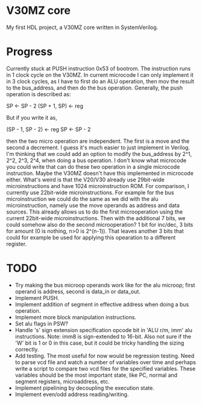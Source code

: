 # V30MZ core

My first HDL project, a V30MZ core written in SystemVerilog.

# Progress

Currently stuck at PUSH instruction 0x53 of bootrom. The instruction runs in 1 clock cycle on the V30MZ. In current microcode I can only implement it in 3 clock cycles, as I have to first do an ALU operation, then mov the result to the bus_address, and then do the bus operation. Generally, the push operation is described as:

SP <- SP - 2
(SP + 1, SP) <- reg

But if you write it as,

(SP - 1, SP - 2) <- reg
SP <- SP - 2

then the two micro operation are independent. The first is a move and the second a decrement. I guess it's much easier to just implement in Verilog. I'm thinking that we could add an option to modify the bus_address by 2^1, 2^2, 2^3, 2^4, when doing a bus operation. I don't know what microcode you could write that can do these two operation in a single microcode instruction. Maybe the V30MZ doesn't have this implemented in microcode either. What's weird is that the V20/V30 already use 29bit-wide microinstructions and have 1024 microinstruction ROM. For comparison, I currently use 22bit-wide microinstructions. For example for the bus microinstruction we could do the same as we did with the alu microinstruction, namely use the move operands as address and data sources. This already allows us to do the first microoperation using the current 22bit-wide microinstructions. Then with the additional 7 bits, we could somehow also do the second microoperation? 1 bit for inc/dec, 3 bits for amount (0 is nothing, n>0 is 2^(n-1)). That leaves another 3 bits that could for example be used for applying this opearation to a different register.


# TODO

* Try making the bus microop operands work like for the alu microop; first operand is address, second is data_in or data_out.
* Implement PUSH.
* Implement addition of segment in effective address when doing a bus operation.
* Implement more block manipulation instructions.
* Set alu flags in PSW?
* Handle 's' sign extension specification opcode bit in 'ALU r/m, imm' alu instructions. Note: imm8 is sign-extended to 16-bit. Also not sure if the 'W' bit is 1 or 0 in this case, but it could be tricky handling the sizing correctly.
* Add testing. The most useful for now would be regression testing. Need to parse vcd file and watch a number of variables over time and perhaps write a script to compare two vcd files for the specified variables. These variables should be the most important state, like PC, normal and segment registers, microaddress, etc.
* Implement pipelining by decoupling the execution state.
* Implement even/odd address reading/writing.
